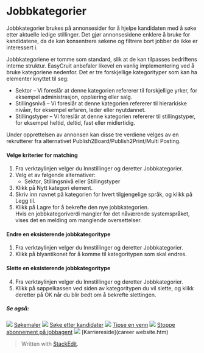 # Jobbkategorier

Jobbkategorier brukes på annonsesider for å hjelpe kandidaten med å søke etter aktuelle ledige stillinger. Det gjør annonsesidene enklere å bruke for kandidatene, da de kan konsentrere søkene og filtrere bort jobber de ikke er interessert i.

Jobbkategoriene er tomme som standard, slik at de kan tilpasses bedriftens interne struktur. EasyCruit anbefaler likevel en vanlig implementering ved å bruke kategoriene nedenfor. Det er tre forskjellige kategorityper som kan ha elementer knyttet til seg:

-   Sektor  – Vi foreslår at denne kategorien refererer til forskjellige yrker, for eksempel administrasjon, opplæring eller salg.
-   Stillingsnivå  – Vi foreslår at denne kategorien refererer til hierarkiske nivåer, for eksempel erfaren, leder eller nyutdannet.
-   Stillingstyper  – Vi foreslår at denne kategorien refererer til stillingstyper, for eksempel heltid, deltid, fast eller midlertidig.

Under opprettelsen av annonsen kan disse tre verdiene velges av en rekrutterer fra alternativet  Publish2Board/Publish2Print/Multi Posting.

#### Velge kriterier for matching

1.  Fra  verktøylinjen  velger du  Innstillinger  og deretter  Jobbkategorier.
2.  Velg et av følgende alternativer:
    -   Sektor,  Stillingsnivå  eller  Stillingstyper
3.  Klikk på  Nytt kategori element.
4.  Skriv inn navnet på kategorien for hvert tilgjengelige språk, og klikk på  Legg til.
5.  Klikk på  Lagre  for å bekrefte den nye jobbkategorien.  
    Hvis en jobbkategoriverdi mangler for det nåværende systemspråket, vises det en melding om manglende oversettelser.

#### Endre en eksisterende jobbkategoritype

1.  Fra  verktøylinjen  velger du  Innstillinger  og deretter  Jobbkategorier.
2.  Klikk på blyantikonet for å komme til kategoritypen som skal endres.

#### Slette en eksisterende jobbkategoritype

4.  Fra  verktøylinjen  velger du  Innstillinger  og deretter  Jobbkategorier.
5.  Klikk på søppelkassen ved siden av kategoritypen du vil slette, og klikk deretter på  OK  når du blir bedt om å bekrefte slettingen.

##### Se også:

![](../Resources/Images/icon-document-link.png)  [Søkemaler](search_templates.htm)
![](../Resources/Images/icon-document-link.png)  [Søke etter kandidater](searching_for_candidates.htm)
![](../Resources/Images/icon-document-link.png)  [Tipse en venn](email_a-friend.htm)
![](../Resources/Images/icon-document-link.png)  [Stoppe abonnement på jobbagent](unsubscribe_from_job_agent.htm)
![](../Resources/Images/icon-document-link.png)  [Karriereside](career website.htm)


> Written with [StackEdit](https://stackedit.io/).
<!--stackedit_data:
eyJoaXN0b3J5IjpbLTI4NTUyMjIxM119
-->